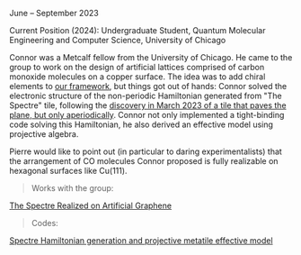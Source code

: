 June – September 2023

Current Position (2024): Undergraduate Student, Quantum Molecular Engineering and Computer Science, University of Chicago <a href="https://www.linkedin.com/in/connor-blake-2425381a4/"><i class="fa-brands fa-linkedin-in"></i> </a> <a href="https://github.com/connorblake1"><i class="fa-brands fa-github"></i></a> <a href="https://sites.google.com/view/connorblakeportfolio"><i class="fa-solid fa-blog"></i></a>

Connor was a Metcalf fellow from the University of Chicago. He came to the group to work on the design of artificial lattices comprised of carbon monoxide molecules on a copper surface. The idea was to add chiral elements to <a href="https://doi.org/10.1021/acsnano.2c04361">our framework</a>, but things got out of hands: Connor solved the electronic structure of the non-periodic Hamiltonian generated from "The Spectre" tile, following the <a href="https://arxiv.org/abs/2303.10798">discovery in March 2023 of a tile that paves the plane, but only aperiodically</a>. Connor not only implemented a tight-binding code solving this Hamiltonian, he also derived an effective model using projective algebra.

Pierre would like to point out (in particular to daring experimentalists) that the arrangement of CO molecules Connor proposed is fully realizable on hexagonal surfaces like Cu(111). 

> Works with the group:

<a href="https://github.com/connorblake1/spectre/blob/master/TheSpectre9.12.23.pdf">The Spectre Realized on Artificial Graphene</a>

> Codes:

<a href="https://github.com/connorblake1/spectre/tree/master"> Spectre Hamiltonian generation and projective metatile effective model</a>